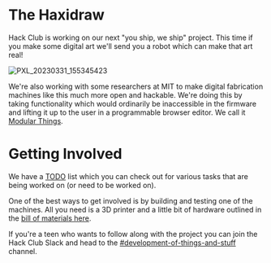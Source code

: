 # The Haxidraw

Hack Club is working on our next "you ship, we ship" project. This time if you make some digital art we'll send you a robot which can make that art real!

![PXL_20230331_155345423](https://user-images.githubusercontent.com/27078897/232548454-cfc5bbb6-f242-43a8-bbec-d573518cc505.jpg)

We're also working with some researchers at MIT to make digital fabrication machines like this much more open and hackable. We're doing this by taking functionality which would ordinarily be inaccessible in the firmware and lifting it up to the user in a programmable browser editor. We call it [Modular Things](https://github.com/modular-things/modular-things).

# Getting Involved

We have a [TODO](./TODO.md) list which you can check out for various tasks that are being worked on (or need to be worked on). 

One of the best ways to get involved is by building and testing one of the machines. All you need is a 3D printer and a little bit of hardware outlined in the [bill of materials here](./drawing-thing-v1/BOM.md).

If you're a teen who wants to follow along with the project you can join the Hack Club Slack and head to the [#development-of-things-and-stuff](https://app.slack.com/client/T0266FRGM/C04GCH8A91D/thread/C04GCH8A91D-1672275851.810779) channel.
